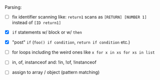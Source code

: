 Parsing:

- [ ] fix identifier scanning like:
    `return1` scans as `[RETURN] [NUMBER 1]` instead of `[ID return1]`

- [x] `if` statements w/ block or w/ `then`
- [x] "post" `if` (`foo() if condition`, `return if condition` etc.)
- [ ] for loops including the weird ones like
    `x for x in xs for xs in list`

- [ ] in, of, instanceof and: !in, !of, !instanceof

- [ ] assign to array / object (pattern matching)